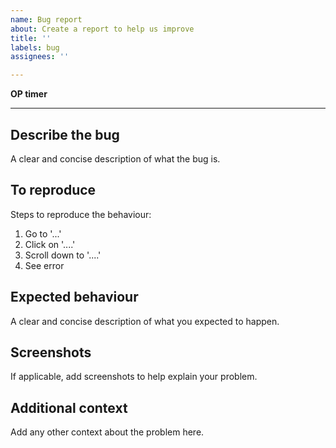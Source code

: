 ```yaml
---
name: Bug report
about: Create a report to help us improve
title: ''
labels: bug
assignees: ''

---
```


**OP timer**


---

## Describe the bug
A clear and concise description of what the bug is.

## To reproduce
Steps to reproduce the behaviour:
1. Go to '...'
2. Click on '....'
3. Scroll down to '....'
4. See error

## Expected behaviour
A clear and concise description of what you expected to happen.

## Screenshots
If applicable, add screenshots to help explain your problem.


## Additional context
Add any other context about the problem here.
